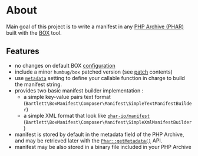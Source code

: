 <!-- markdownlint-disable MD013 -->
# About

Main goal of this project is to write a manifest in any [PHP Archive (PHAR)](https://www.php.net/phar)
built with the [BOX](https://github.com/box-project/box) tool.

## Features

- no changes on default BOX [configuration](https://github.com/box-project/box/blob/master/doc/configuration.md#configuration)
- include a minor `humbug/box` patched version (see [patch](https://github.com/llaville/box-manifest/blob/master/patches/box3metadata.patch) contents)
- use [`metadata`](https://github.com/box-project/box/blob/master/doc/configuration.md#metadata-metadata) setting
to define your callable function in charge to build the manifest string.
- provides two basic manifest builder implementation :
  - a simple key-value pairs text format (`Bartlett\BoxManifest\Composer\Manifest\SimpleTextManifestBuilder`)
  - a simple XML format that look like [`phar-io/manifest`](https://github.com/phar-io/manifest) (`Bartlett\BoxManifest\Composer\Manifest\SimpleXmlManifestBuilder`)
- manifest is stored by default in the metadata field of the PHP Archive, and may be retrieved later
with the [`Phar::getMetadata()`](https://www.php.net/manual/en/phar.getmetadata.php) API.
- manifest may be also stored in a binary file included in your PHP Archive
